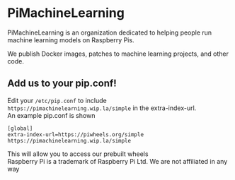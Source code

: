 # PiMachineLearning
PiMachineLearning is an organization dedicated to helping people run machine learning models on Raspberry Pis.

We publish Docker images, patches to machine learning projects, and other code.

## Add us to your pip.conf!
Edit your `/etc/pip.conf` to include `https://pimachinelearning.wip.la/simple` in the extra-index-url.<br>
An example pip.conf is shown
```
[global]
extra-index-url=https://piwheels.org/simple https://pimachinelearning.wip.la/simple
```
This will allow you to access our prebuilt wheels
<br>Raspberry Pi is a trademark of Raspberry Pi Ltd. We are not affiliated in any way
